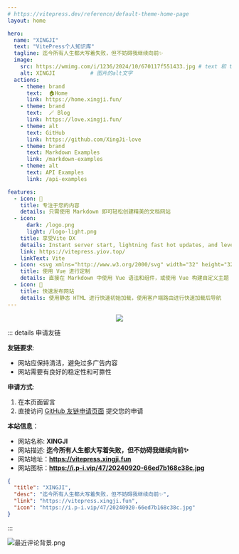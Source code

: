 ```yaml
---
# https://vitepress.dev/reference/default-theme-home-page
layout: home

hero:
  name: "XINGJI"
  text: "VitePress个人知识库"
  tagline: 迄今所有人生都大写着失败，但不妨碍我继续向前✨
  image:
    src: https://wmimg.com/i/1236/2024/10/670117f551433.jpg # text 和 tagline 区域旁的图片
    alt: XINGJI           # 图片的alt文字
  actions:
    - theme: brand
      text:  🏠Home
      link: https://home.xingji.fun/
    - theme: brand
      text:  🪄 Blog
      link: https://love.xingji.fun/
    - theme: alt
      text: GitHub
      link: https://github.com/XingJi-love
    - theme: brand
      text: Markdown Examples
      link: /markdown-examples
    - theme: alt
      text: API Examples
      link: /api-examples

features:
  - icon: 📝
    title: 专注于您的内容
    details: 只需使用 Markdown 即可轻松创建精美的文档网站
  - icon: 
      dark: /logo.png
      light: /logo-light.png
    title: 享受Vite DX
    details: Instant server start, lightning fast hot updates, and leverage Vite ecosystem plugins.
    link: https://vitepress.yiov.top/
    linkText: Vite
  - icon: <svg xmlns="http://www.w3.org/2000/svg" width="32" height="32"><path fill="#41b883" d="M24.4 3.925H30l-14 24.15L2 3.925h10.71l3.29 5.6 3.22-5.6Z"/><path fill="#41b883" d="m2 3.925 14 24.15 14-24.15h-5.6L16 18.415 7.53 3.925Z"/><path fill="#35495e" d="M7.53 3.925 16 18.485l8.4-14.56h-5.18L16 9.525l-3.29-5.6Z"/></svg>
    title: 使用 Vue 进行定制
    details: 直接在 Markdown 中使用 Vue 语法和组件，或使用 Vue 构建自定义主题
  - icon: 🚀
    title: 快速发布网站
    details: 使用静态 HTML 进行快速初始加载，使用客户端路由进行快速加载后导航
---
```


<!-- index.md -->
<HomeUnderline />

<!-- index.md -->
<DataPanel />

<!-- index.md -->
<confetti />

<p align="center">
<img src="https://readme-typing-svg.demolab.com?font=Orbitron&size=25&pause=1000&center=true&vCenter=true&random=false&width=600&lines=Welcome+to+my+VitePress+Blog+page!;I+am+XINGJI+obsessed+with+programming!" />
</p>

<!-- index.md -->
<FriendsLinks />


::: details 申请友链

**友链要求**:

- 网站应保持清洁，避免过多广告内容
- 网站需要有良好的稳定性和可靠性

**申请方式**:

1. 在本页面留言
2. 直接访问 [GitHub 友链申请页面](https://github.com/XingJi-love/XingJi-love/issues/1) 提交您的申请

**本站信息**：

- 网站名称: **XINGJI**
- 网站描述: **迄今所有人生都大写着失败，但不妨碍我继续向前✨**
- 网站地址：**<https://vitepress.xingji.fun>**
- 网站图标：**<https://i.p-i.vip/47/20240920-66ed7b168c38c.jpg>**

```json
{
  "title": "XINGJI",
  "desc": "迄今所有人生都大写着失败，但不妨碍我继续向前✨",
  "link": "https://vitepress.xingji.fun",
  "icon": "https://i.p-i.vip/47/20240920-66ed7b168c38c.jpg"
}
```

:::

<Linkcard url="https://yiov.top/computer/markdown.html" title="Markdown的简单用法" description="https://yiov.top/computer/markdown.html" logo="https://i.p-i.vip/47/20250105-6779fe143ce45.png"/>


![最近评论背景.png](https://i.p-i.vip/47/20241108-672d9051e725c.png)